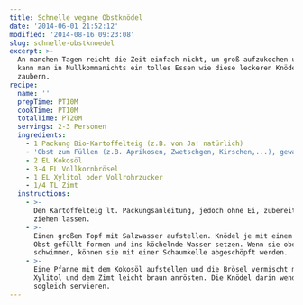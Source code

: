 ```yaml
---
title: Schnelle vegane Obstknödel
date: '2014-06-01 21:52:12'
modified: '2014-08-16 09:23:08'
slug: schnelle-obstknoedel
excerpt: >-
  An manchen Tagen reicht die Zeit einfach nicht, um groß aufzukochen und doch
  kann man in Nullkommanichts ein tolles Essen wie diese leckeren Knödel
  zaubern.
recipe:
  name: ''
  prepTime: PT10M
  cookTime: PT10M
  totalTime: PT20M
  servings: 2-3 Personen
  ingredients:
    - 1 Packung Bio-Kartoffelteig (z.B. von Ja! natürlich)
    - 'Obst zum Füllen (z.B. Aprikosen, Zwetschgen, Kirschen,...), gewaschen'
    - 2 EL Kokosöl
    - 3-4 EL Vollkornbrösel
    - 1 EL Xylitol oder Vollrohrzucker
    - 1/4 TL Zimt
  instructions:
    - >-
      Den Kartoffelteig lt. Packungsanleitung, jedoch ohne Ei, zubereiten und
      ziehen lassen.
    - >-
      Einen großen Topf mit Salzwasser aufstellen. Knödel je mit einem Stück
      Obst gefüllt formen und ins köchelnde Wasser setzen. Wenn sie oben
      schwimmen, können sie mit einer Schaumkelle abgeschöpft werden.
    - >-
      Eine Pfanne mit dem Kokosöl aufstellen und die Brösel vermischt mit dem
      Xylitol und dem Zimt leicht braun anrösten. Die Knödel darin wenden und
      sogleich servieren.
---
```


[<!-- Image removed (no copyright): kirschknödel.jpg -->](https://www.veganblatt.com/i/kirschknödel.jpg)
